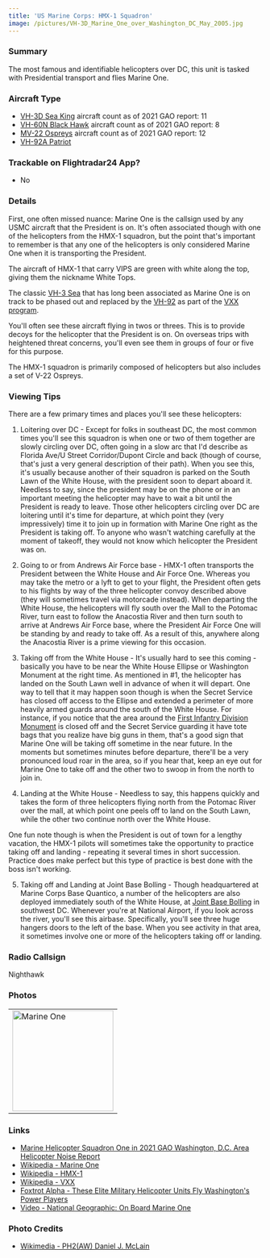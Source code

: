 ```yaml
---
title: 'US Marine Corps: HMX-1 Squadron'
image: /pictures/VH-3D_Marine_One_over_Washington_DC_May_2005.jpg
---
```


### Summary

The most famous and identifiable helicopters over DC, this unit is tasked with Presidential transport and flies Marine One.

### Aircraft Type
* [VH-3D Sea King](https://en.wikipedia.org/wiki/Sikorsky_SH-3_Sea_King) aircraft count as of 2021 GAO report: 11
* [VH-60N Black Hawk](https://en.wikipedia.org/wiki/Sikorsky_UH-60_Black_Hawk) aircraft count as of 2021 GAO report: 8
* [MV-22 Ospreys](https://en.wikipedia.org/wiki/Bell_Boeing_V-22_Osprey) aircraft count as of 2021 GAO report: 12
* [VH-92A Patriot](https://en.wikipedia.org/wiki/Sikorsky_VH-92_Patriot)

### Trackable on Flightradar24 App?
* No

### Details

First, one often missed nuance: Marine One is the callsign used by any USMC aircraft that the President is on.  It's often associated though with one of the helicopters from the HMX-1 squadron, but the point that's important to remember is that any one of the helicopters is only considered Marine One when it is transporting the President.

The aircraft of HMX-1 that carry VIPS are green with white along the top, giving them the nickname White Tops.

The classic [VH-3 Sea](https://en.wikipedia.org/wiki/Sikorsky_SH-3_Sea_King) that has long been associated as Marine One is on track to be phased out and replaced by the [VH-92](https://en.wikipedia.org/wiki/Sikorsky_VH-92) as part of the [VXX program](https://en.wikipedia.org/wiki/VXX).

You'll often see these aircraft flying in twos or threes.  This is to provide decoys for the helicopter that the President is on.  On overseas trips with heightened threat concerns, you'll even see them in groups of four or five for this purpose.

The HMX-1 squadron is primarily composed of helicopters but also includes a set of V-22 Ospreys. 

### Viewing Tips 

There are a few primary times and places you'll see these helicopters:  

1) Loitering over DC - Except for folks in southeast DC, the most common times you'll see this squadron is when one or two of them together are slowly circling over DC, often going in a slow arc that I'd describe as Florida Ave/U Street Corridor/Dupont Circle and back (though of course, that's just a very general description of their path).  When you see this, it's usually because another of their squadron is parked on the South Lawn of the White House, with the president soon to depart aboard it.  Needless to say, since the president may be on the phone or in an important meeting the helicopter may have to wait a bit until the President is ready to leave.  Those other helicopters circling over DC are loitering until it's time for departure, at which point they (very impressively) time it to join up in formation with Marine One right as the President is taking off. To anyone who wasn't watching carefully at the moment of takeoff, they would not know which helicopter the President was on.

2) Going to or from Andrews Air Force base - HMX-1 often transports the President between the White House and Air Force One.  Whereas you may take the metro or a lyft to get to your flight, the President often gets to his flights by way of the three helicopter convoy described above (they will sometimes travel via motorcade instead).  When departing the White House, the helicopters will fly south over the Mall to the Potomac River, turn east to follow the Anacostia River and then turn south to arrive at Andrews Air Force base, where the President Air Force One will be standing by and ready to take off.  As a result of this, anywhere along the Anacostia River is a prime viewing for this occasion. 

3) Taking off from the White House - It's usually hard to see this coming - basically you have to be near the White House Ellipse or Washington Monument at the right time.  As mentioned in #1, the helicopter has landed on the South Lawn well in advance of when it will depart.  One way to tell that it may happen soon though is when the Secret Service has closed off access to the Ellipse and extended a perimeter of more heavily armed guards around the south of the White House.  For instance, if you notice that the area around the [First Infantry Division Monument](https://www.google.com/maps/place/First+Infantry+Division+Monument/@38.8947331,-77.0367577,17z/data=!4m5!3m4!1s0x89b7b7a3519a46e7:0xd1838fee6609ec20!8m2!3d38.8961594!4d-77.0387057) is closed off and the Secret Service guarding it have tote bags that you realize have big guns in them, that's a good sign that Marine One will be taking off sometime in the near future.  In the moments but sometimes minutes before departure, there'll be a very pronounced loud roar in the area, so if you hear that, keep an eye out for Marine One to take off and the other two to swoop in from the north to join in.  

4) Landing at the White House - Needless to say, this happens quickly and takes the form of three helicopters flying north from the Potomac River over the mall, at which point one peels off to land on the South Lawn, while the other two continue north over the White House.  

One fun note though is when the President is out of town for a lengthy vacation, the HMX-1 pilots will sometimes take the opportunity to practice taking off and landing - repeating it several times in short succession.  Practice does make perfect but this type of practice is best done with the boss isn't working.  

5) Taking off and Landing at Joint Base Bolling - Though headquartered at Marine Corps Base Quantico, a number of the helicopters are also deployed immediately south of the White House, at [Joint Base Bolling](https://en.wikipedia.org/wiki/Joint_Base_Anacostia%E2%80%93Bolling) in southwest DC.  Whenever you're at National Airport, if you look across the river, you'll see this airbase.  Specifically, you'll see three huge hangers doors to the left of the base.  When you see activity in that area, it sometimes involve one or more of the helicopters taking off or landing.

### Radio Callsign

Nighthawk

### Photos 

<table style="width:100%">
  <tr>
    <td><img src="https://helicoptersofdc.com/pictures/VH-3D_Marine_One_over_Washington_DC_May_2005.jpg" alt="Marine One" width="200"></td>
  </tr>
  </table>
  
### Links
* [Marine Helicopter Squadron One in 2021 GAO Washington, D.C. Area Helicopter Noise Report](https://hyp.is/VhTjgBV0EeyT9T8n_WPwgQ/www.gao.gov/assets/gao-21-200.pdf)
* [Wikipedia - Marine One](https://en.wikipedia.org/wiki/Marine_One)
* [Wikipedia - HMX-1](https://en.wikipedia.org/wiki/HMX-1)
* [Wikipedia - VXX](https://en.wikipedia.org/wiki/VXX)
* [Foxtrot Alpha - These Elite Military Helicopter Units Fly Washington's Power Players](https://foxtrotalpha.jalopnik.com/these-elite-military-helicopter-units-fly-washingtons-p-1704260996)
* [Video - National Geographic: On Board Marine One](https://www.youtube.com/watch?v=cFhrB-DkBnA)


### Photo Credits
* [Wikimedia - PH2(AW) Daniel J. McLain](https://en.wikipedia.org/wiki/Marine_One#/media/File:VH-3D_Marine_One_over_Washington_DC_May_2005.jpg)
